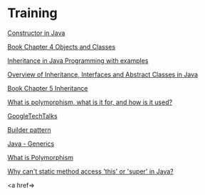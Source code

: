 # Training


<a href=https://www.javatpoint.com/java-constructor>Constructor in Java</a>

<a href=https://www.safaribooksonline.com/library/view/core-java-volume/9780135167199/chapter4.xhtml#chapter4>Book Chapter 4
Objects and Classes</a>

<a href=https://beginnersbook.com/2013/03/inheritance-in-java/>Inheritance in Java Programming with examples</a>

<a href=https://medium.com/@isaacjumba/overview-of-inheritance-interfaces-and-abstract-classes-in-java-3fe22404baf8>Overview of Inheritance, Interfaces and Abstract Classes in Java</a>

<a href=https://www.safaribooksonline.com/library/view/core-java-volume/9780135167199/chapter5.xhtml#sec5_3>Book Chapter 5
Inheritance</a>

<a href=https://stackoverflow.com/questions/1031273/what-is-polymorphism-what-is-it-for-and-how-is-it-used>What is polymorphism, what is it for, and how is it used?</a>

<a href=https://www.youtube.com/user/googletechtalks>GoogleTechTalks</a>

<a href=https://en.wikipedia.org/wiki/Builder_pattern>Builder pattern</a>

<a href=https://www.tutorialspoint.com/java/java_generics.htm>Java - Generics</a>

<a href=https://stackify.com/oop-concept-polymorphism/?utm_referrer>What is Polymorphism</a>

<a href=https://www.quora.com/Why-cant-static-method-access-this-or-super-in-Java>Why can't static method access 'this' or 'super' in Java?</a>

<a href=></a>
